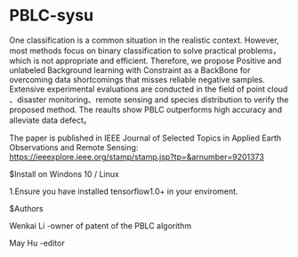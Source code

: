 # PBLC-sysu 
One classification is a common situation in the realistic context.  However, most methods focus on  binary classification to solve practical problems，which is not appropriate and efficient. Therefore, we propose Positive and unlabeled Background learning with Constraint as a BackBone for overcoming data shortcomings that misses reliable negative samples. Extensive experimental evaluations are conducted in the field of point cloud 、disaster monitoring、remote sensing and species distribution to verify the proposed method. The reaults show PBLC outperforms high accuracy and alleviate data defect。

The paper is published in IEEE Journal of Selected Topics in Applied Earth Observations and Remote Sensing: 
https://ieeexplore.ieee.org/stamp/stamp.jsp?tp=&arnumber=9201373

$Install on Windons 10 / Linux

1.Ensure you have installed tensorflow1.0+ in your enviroment.

$Authors

Wenkai Li -owner of patent of the PBLC algorithm

May Hu -editor
